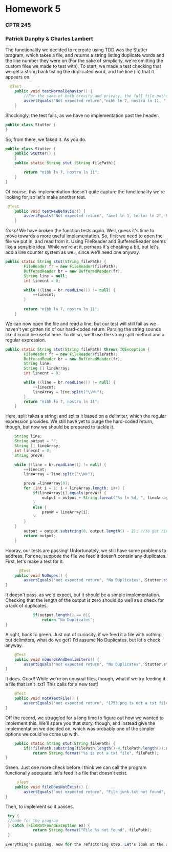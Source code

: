 # Homework 5
### CPTR 245
### Patrick Dunphy & Charles Lambert

The functionality we decided to recreate using TDD was the Stutter program, which takes a file, and returns a string listing duplicate words and the line number they were on (For the sake of simplicity, we're omitting the custom files we made to test with). To start, we made a test checking that we get a string back listing the duplicated word, and the line (ln) that it appears on.

```java
  @Test
    public void testNormalBehavior() {
        //For the sake of both brevity and privacy, the full file paths will be omitted.
        assertEquals("Not expected return","nibh ln 7, nostra ln 11, ",Stutter.stut("blah.txt"));
    }
```

Shockingly, the test fails, as we have no implementation past the header.
```java
public class Stutter {
}
```

So, from there, we faked it. As you do.
```java
public class Stutter {
    public Stutter() {
    }
    public static String stut (String filePath){

        return "nibh ln 7, nostra ln 11";
    }
}
```

Of course, this implementation doesn't quite capture the functionality we're looking for, so let's make another test.
```java
 @Test
    public void testNewBehavior() {
        assertEquals("Not expected return", "amet ln 1, tortor ln 2", Stutter.stut("blah2.txt"));
    }
```

*Gasp!* We have broken the function tests again. Well, guess it's time to move towards a more useful implementation.
So, first we need to open the file we put in, and read from it. Using FileReader and BufferedReader seems like a sensible idea. While we're at it, perhaps it's cheating a bit, but let's add a line counter system as well, since we'll need one anyway.
```java
public static String stut(String filePath) {
        FileReader fr = new FileReader(filePath);
        BufferedReader br = new BufferedReader(fr);
        String line = null;
        int linecnt = 0;

        while ((line = br.readLine()) != null) {
            ++linecnt;
        }
        
        return "nibh ln 7, nostra ln 11";
    }
```

We can now open the file and read a line, but our test will still fail as we haven't yet gotten rid of our hard-coded return. Parsing the string sounds like it could be useful here. To do so, we'll use the string split method and a regular expression.
```java
public static String stut(String filePath) throws IOException {
        FileReader fr = new FileReader(filePath);
        BufferedReader br = new BufferedReader(fr);
        String line;
        String [] lineArray;
        int linecnt = 0;

        while ((line = br.readLine()) != null) {
            ++linecnt;
            lineArray = line.split("\\W+");
        }
        return "nibh ln 7, nostra ln 11";
    }
```
Here, split takes a string, and splits it based on a delimiter, which the regular expression provides. We still have yet to purge the hard-coded return, though, but now we should be prepared to tackle it.

```java
    String line;
    String output = "";
    String [] lineArray;
    int linecnt = 0;
    String prevW;

    while ((line = br.readLine()) != null) {
        ++linecnt;
        lineArray = line.split("\\W+");

        prevW =lineArray[0];
        for (int i = 1; i < lineArray.length; i++) {
            if(lineArray[i].equals(prevW)) {
                output = output + String.format("%s ln %d, ", lineArray[i], linecnt);
            }
            else {
                prevW = lineArray[i];
            }
        }
    }
        output = output.substring(0, output.length() - 2); //to get rid of the annoying ", " at the end of the string.
        return output;
    }
```
Hooray, our tests are passing! Unfortunately, we still have some problems to address. For one, suppose the file we feed it doesn't contain any duplicates. First, let's make a test for it.

```java
      @Test
    public void NoDupes() {
        assertEquals("not expected return", "No Duplicates", Stutter.stut("blah3.txt"));
}
```
It doesn't pass, as we'd expect, but it should be a simple implementation. Checking that the length of the output is zero should do well as a check for a lack of duplicates.

```java
            if(output.length() == 0){
                return "No Duplicates";
}
```
Alright, back to green. Just out of curiosity, if we feed it a file with nothing but delimiters, what do we get? I'd assume No Duplicates, but let's check anyway.

```java
    @Test
    public void noWordsAndDemlimiters() {
        assertEquals("not expected return", "No Duplicates", Stutter.stut("blah4.txt"));
}
```
It does. Good! While we're on unusual files, though, what if we try feeding it a file that isn't .txt? This calls for a new test!

```java
    @Test
    public void notATextFile() {
        assertEquals("not expected return", "1753.png is not a txt file", Stutter.stut("1753.png"));
}
```
Off the record, we struggled for a long time to figure out how we wanted to implement this. We'll spare you that story, though, and instead give the implementation we decided on, which was probably one of the simpler options we could've come up with.

```java
    public static String stut(String filePath) {
        if(!filePath.substring(filePath.length()-4,filePath.length()).equals(".txt")) {
            return String.format("%s is not a txt file", filePath);
}
```
Green. Just one more check before I think we can call the program functionally adequate: let's feed it a file that doesn't exist.

```java
     @Test
    public void fileDoesNotExist() {
        assertEquals("not expected return", "File junk.txt not found", Stutter.stut("junk.txt"));
}
```
Then, to implement so it passes. 

```java
 try {
 //code for the program
 } catch (FileNotFoundException ex) {
            return String.format("File %s not found", filePath);
 }
 
Everything's passing, now for the refactoring step. Let's look at the whole code again.

